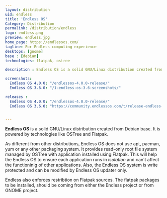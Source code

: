 ```yaml
---
layout: distribution
uid: endless
title: 'Endless OS'
Category: Distribution
permalink: /distribution/endless
logo: endless.png
preview: endless.jpg
home_page: https://endlessos.com/
tagline: For Endless computing experience
desktops: [gnome]
base : [debian]
technologies: flatpak, ostree

description : Endless OS is a solid GNU/Linux distribution created from Debian base. It is powered by technologies like OSTree and Flatpak.

screenshots:
  Endless OS 4.0.0: "/endlessos-4.0.0-release/"
  Endless OS 3.6.0: "/1-endless-os-3.6-screenshots/"

releases :
  Endless OS 4.0.0: "/endlessos-4.0.0-release/"
  Endless OS 3.6.0: "https://community.endlessos.com/t/release-endless-os-3-6-0/9638"


---
```


**Endless OS** is a solid GNU/Linux distribution created from Debian base. It is powered by technologies like OSTree and Flatpak.

As different from other distributions, Endless OS does not use apt, pacman, yum or any other packaging system. It provides read-only root file system managed by OSTree with application installed using Flatpak. This will help the Endless OS to ensure each application runs in *isolation* and can't affect the functioninig of other applications. Also, the Endless OS system is write protected and can be modified by Endless OS updater only.

Endless also enforces restribtion on Flatpak sources. The flatpak packages to be installed, should be coming from either the Endless project or from GNOME project.
